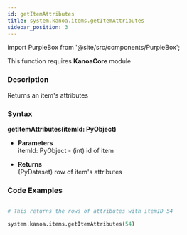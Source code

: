 ```yaml
---
id: getItemAttributes
title: system.kanoa.items.getItemAttributes
sidebar_position: 3
---
```

import PurpleBox from '@site/src/components/PurpleBox';

<PurpleBox>This function requires <b>KanoaCore</b> module</PurpleBox>


### Description
Returns an item's attributes 

### Syntax
**getItemAttributes(itemId: PyObject)**

- **Parameters**  
    itemId: PyObject - (int) id of item 


- **Returns**  
    (PyDataset) row of item's attributes 


### Code Examples

```py

# This returns the rows of attributes with itemID 54 

system.kanoa.items.getItemAttributes(54)

```